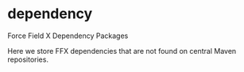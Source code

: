 # dependency
Force Field X Dependency Packages

Here we store FFX dependencies that are not found on central Maven repositories.
